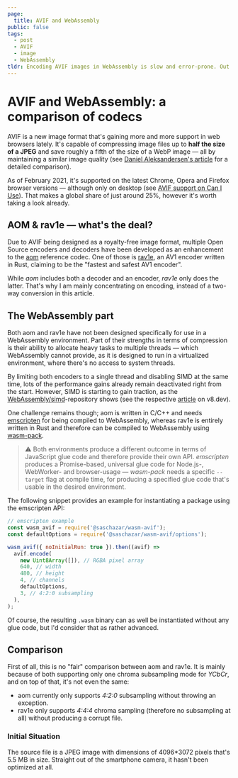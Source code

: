 ```yaml
---
page:
  title: AVIF and WebAssembly
public: false
tags:
  - post
  - AVIF
  - image
  - WebAssembly
tldr: Encoding AVIF images in WebAssembly is slow and error-prone. Out of aom & rav1e, aom seems to produce a faster and smaller outcome — mainly due to 4:2:0 subsampling.
---
```


# AVIF and WebAssembly: a comparison of codecs

AVIF is a new image format that's gaining more and more support in web browsers lately. It's capable of compressing image files up to **half the size of a JPEG** and save roughly a fifth of the size of a WebP image — all by maintaining a similar image quality (see [Daniel Aleksandersen's article](https://www.ctrl.blog/entry/webp-avif-comparison.html) for a detailed comparison).

As of February 2021, it's supported on the latest Chrome, Opera and Firefox browser versions — although only on desktop (see [AVIF support on Can I Use](https://caniuse.com/?search=AVIF)). That makes a global share of just around 25%, however it's worth taking a look already.

## AOM & rav1e — what's the deal?

Due to AVIF being designed as a royalty-free image format, multiple Open Source encoders and decoders have been developed as an enhancement to the [aom](https://aomedia.googlesource.com/aom/) reference codec. One of those is [rav1e](https://github.com/xiph/rav1e), an AV1 encoder written in Rust, claiming to be the "fastest and safest AV1 encoder".

While _aom_ includes both a decoder and an encoder, _rav1e_ only does the latter. That's why I am mainly concentrating on encoding, instead of a two-way conversion in this article.

## The WebAssembly part

Both aom and rav1e have not been designed specifically for use in a WebAssembly environment. Part of their strengths in terms of compression is their ability to allocate heavy tasks to multiple threads — which WebAssembly cannot provide, as it is designed to run in a virtualized environment, where there's no access to system threads.

By limiting both encoders to a single thread and disabling SIMD at the same time, lots of the performance gains already remain deactivated right from the start. However, SIMD is starting to gain traction, as the [WebAssembly/simd](https://github.com/WebAssembly/simd)-repository shows (see the respective [article](https://v8.dev/features/simd) on v8.dev).

One challenge remains though; aom is written in C/C++ and needs [emscripten](https://emscripten.org/) for being compiled to WebAssembly, whereas rav1e is entirely written in Rust and therefore can be compiled to WebAssembly using [wasm-pack](https://rustwasm.github.io/wasm-pack/).

> ⚠️ Both environments produce a different outcome in terms of JavaScript glue code and therefore provide their own API. _emscripten_ produces a Promise-based, universal glue code for Node.js-, WebWorker- and browser-usage — _wasm-pack_ needs a specific `--target` flag at compile time, for producing a specified glue code that's usable in the desired environment.

The following snippet provides an example for instantiating a package using the emscripten API:

```javascript
// emscripten example
const wasm_avif = require('@saschazar/wasm-avif');
const defaultOptions = require('@saschazar/wasm-avif/options');

wasm_avif({ noInitialRun: true }).then((avif) =>
  avif.encode(
    new Uint8Array([]), // RGBA pixel array
    640, // width
    480, // height
    4, // channels
    defaultOptions,
    3, // 4:2:0 subsampling
  ),
);
```

Of course, the resulting `.wasm` binary can as well be instantiated without any glue code, but I'd consider that as rather advanced.

## Comparison

First of all, this is no "fair" comparison between aom and rav1e. It is mainly because of both supporting only one chroma subsampling mode for _YCbCr_, and on top of that, it's not even the same:

- aom currently only supports _4:2:0_ subsampling without throwing an exception.
- rav1e only supports _4:4:4_ chroma sampling (therefore no subsampling at all) without producing a corrupt file.

### Initial Situation

The source file is a JPEG image with dimensions of 4096\*3072 pixels that's 5.5 MB in size. Straight out of the smartphone camera, it hasn't been optimized at all.
